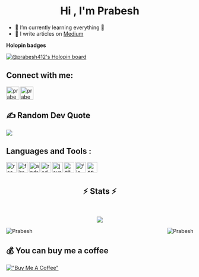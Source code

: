 <h1 align="center"><b>Hi , I'm Prabesh </b></h1>


- 🌱 I’m currently learning everything 🤣
- 📝 I write articles on [Medium](https://medium.com/@pbakhrel5)

<strong>Holopin badges</strong>

[![@prabesh412's Holopin board](https://holopin.me/prabesh412)](https://holopin.io/@prabesh412)



## <b>Connect with me:</b>
[<img align="left" alt="prabesh | LinkedIn" width="35px" color="white" src="https://cdn.jsdelivr.net/npm/simple-icons@v3/icons/facebook.svg" />][facebook] 
[<img align="left" alt="prabesh | Instagram" width="35px" src="https://cdn.jsdelivr.net/npm/simple-icons@v3/icons/instagram.svg"/>][instagram]

<br />
<br />

## <b>✍️ Random Dev Quote</b>
![](https://quotes-github-readme.vercel.app/api?type=horizontal&theme=tokyonight)
<br>

## <b>Languages and Tools :</b>

<img align="left" alt="react" width="28px" src="https://cdn.icon-icons.com/icons2/2108/PNG/512/react_icon_130845.png" />

<img align="left" alt="firebase" width="28px" src="https://cdn.icon-icons.com/icons2/2107/PNG/512/file_type_firebase_icon_130606.png"/>

<img align="left" alt="android" width="28px" src="https://cdn.icon-icons.com/icons2/3053/PNG/512/android_studio_alt_macos_bigsur_icon_190395.png" />

<img align="left" alt="redux" width="28px" src="https://cdn.icon-icons.com/icons2/2415/PNG/512/redux_original_logo_icon_146365.png" />

<img align="left" alt="javascript" width="28px" src="https://cdn.icon-icons.com/icons2/2108/PNG/512/javascript_icon_130900.png" />

<img align='left' alt='git' width='28px' src="https://cdn.jsdelivr.net/gh/devicons/devicon@latest/icons/git/git-original.svg" />

<img align="left" alt="figma" width="28px" src="https://cdn.jsdelivr.net/gh/devicons/devicon@latest/icons/figma/figma-original.svg" />

<img align="left" alt="npm" width="28px" src="" />




[instagram]: https://www.instagram.com/prabesh.bakhrel5/

[facebook]: https://www.facebook.com/prabesh.bakhrel.9/
<br />
<br />


<h2 align="center">⚡ Stats ⚡</h2>
<br>
<!-- <p align=center> -->
  <div align=center>

![](https://github-readme-streak-stats.herokuapp.com/?user=5Prabesh&theme=tokyonight&hide_border=false)
  </div>
  
<img align="right" src="https://github-readme-stats.vercel.app/api?username=5Prabesh&show_icons=true&locale=en&theme=tokyonight" alt="Prabesh"/> 
<img align="center" src="https://github-readme-stats.vercel.app/api/top-langs?username=5Prabesh&show_icons=true&locale=en&layout=compact&theme=tokyonight" alt="Prabesh"/>


<br />


## 💰 <b>You can buy me a coffee</b>
[!["Buy Me A Coffee"](https://www.buymeacoffee.com/assets/img/custom_images/orange_img.png)](https://www.buymeacoffee.com/pbakhrel54)
